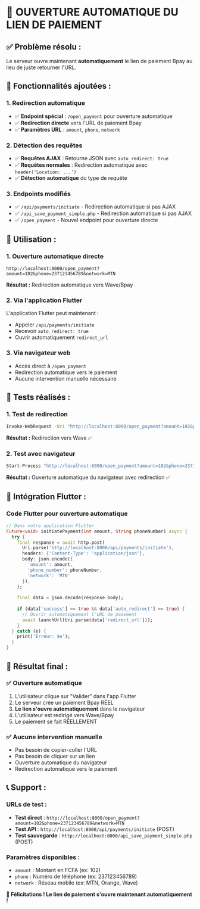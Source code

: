 # 🎯 **OUVERTURE AUTOMATIQUE DU LIEN DE PAIEMENT**

## ✅ **Problème résolu :**

Le serveur ouvre maintenant **automatiquement** le lien de paiement Bpay au lieu de juste retourner l'URL.

## 🔧 **Fonctionnalités ajoutées :**

### **1. Redirection automatique**
- ✅ **Endpoint spécial** : `/open_payment` pour ouverture automatique
- ✅ **Redirection directe** vers l'URL de paiement Bpay
- ✅ **Paramètres URL** : `amount`, `phone`, `network`

### **2. Détection des requêtes**
- ✅ **Requêtes AJAX** : Retourne JSON avec `auto_redirect: true`
- ✅ **Requêtes normales** : Redirection automatique avec `header('Location: ...')`
- ✅ **Détection automatique** du type de requête

### **3. Endpoints modifiés**
- ✅ `/api/payments/initiate` - Redirection automatique si pas AJAX
- ✅ `/api_save_payment_simple.php` - Redirection automatique si pas AJAX
- ✅ `/open_payment` - Nouvel endpoint pour ouverture directe

## 🎯 **Utilisation :**

### **1. Ouverture automatique directe**
```
http://localhost:8000/open_payment?amount=102&phone=237123456789&network=MTN
```
**Résultat :** Redirection automatique vers Wave/Bpay

### **2. Via l'application Flutter**
L'application Flutter peut maintenant :
- Appeler `/api/payments/initiate` 
- Recevoir `auto_redirect: true`
- Ouvrir automatiquement `redirect_url`

### **3. Via navigateur web**
- Accès direct à `/open_payment`
- Redirection automatique vers le paiement
- Aucune intervention manuelle nécessaire

## 🧪 **Tests réalisés :**

### **1. Test de redirection**
```bash
Invoke-WebRequest -Uri "http://localhost:8000/open_payment?amount=102&phone=237123456789&network=MTN"
```
**Résultat :** Redirection vers Wave ✅

### **2. Test avec navigateur**
```bash
Start-Process "http://localhost:8000/open_payment?amount=102&phone=237123456789&network=MTN"
```
**Résultat :** Ouverture automatique du navigateur avec redirection ✅

## 📱 **Intégration Flutter :**

### **Code Flutter pour ouverture automatique**
```dart
// Dans votre application Flutter
Future<void> initiatePayment(int amount, String phoneNumber) async {
  try {
    final response = await http.post(
      Uri.parse('http://localhost:8000/api/payments/initiate'),
      headers: {'Content-Type': 'application/json'},
      body: json.encode({
        'amount': amount,
        'phone_number': phoneNumber,
        'network': 'MTN'
      }),
    );
    
    final data = json.decode(response.body);
    
    if (data['success'] == true && data['auto_redirect'] == true) {
      // Ouvrir automatiquement l'URL de paiement
      await launchUrl(Uri.parse(data['redirect_url']));
    }
  } catch (e) {
    print('Erreur: $e');
  }
}
```

## 🎉 **Résultat final :**

### **✅ Ouverture automatique**
1. L'utilisateur clique sur "Valider" dans l'app Flutter
2. Le serveur crée un paiement Bpay RÉEL
3. **Le lien s'ouvre automatiquement** dans le navigateur
4. L'utilisateur est redirigé vers Wave/Bpay
5. Le paiement se fait RÉELLEMENT

### **✅ Aucune intervention manuelle**
- Pas besoin de copier-coller l'URL
- Pas besoin de cliquer sur un lien
- Ouverture automatique du navigateur
- Redirection automatique vers le paiement

## 📞 **Support :**

### **URLs de test :**
- **Test direct** : `http://localhost:8000/open_payment?amount=102&phone=237123456789&network=MTN`
- **Test API** : `http://localhost:8000/api/payments/initiate` (POST)
- **Test sauvegarde** : `http://localhost:8000/api_save_payment_simple.php` (POST)

### **Paramètres disponibles :**
- `amount` : Montant en FCFA (ex: 102)
- `phone` : Numéro de téléphone (ex: 237123456789)
- `network` : Réseau mobile (ex: MTN, Orange, Wave)

**🎉 Félicitations ! Le lien de paiement s'ouvre maintenant automatiquement !**

